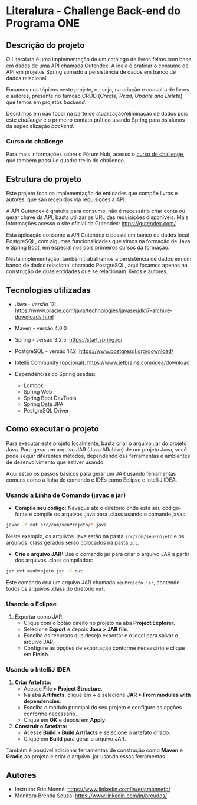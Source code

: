 # Literalura - Challenge Back-end do Programa ONE

## Descrição do projeto

O Literalura é uma implementação de um catálogo de livros feitos com base em dados de uma API chamada Gutendex. A ideia é praticar o consumo de API em projetos Spring somado a persistência de dados em banco de dados relacional.

Focamos nos tópicos neste projeto, ou seja, na criação e consulta de livros e autores, presente no famoso CRUD (*Create, Read, Update and Delete*) que temos em projetos *backend*. 

Decidimos em não focar na parte de atualização/eliminação de dados pois este *challenge* é o primeiro contato prático usando Spring para os alunos da especialização *backend*. 

### Curso do challenge

Para mais informações sobre o Fórum Hub, acesso o [curso do challenge](https://cursos.alura.com.br/course/spring-boot-challenge-literalura), que também possui o quadro trello do challenge.

## Estrutura do projeto

Este projeto foca na implementação de entidades que compõe livros e autores, que são recebidos via requisições a API.

A API Gutendex é gratuita para consumo, não é necessário criar conta ou gerar chave da API, basta utilizar as URL das requisições disponíveis. Mais informações acesso o site oficial da Gutendex: https://gutendex.com/

Esta aplicação consome a API Gutendex e possui um banco de dados local PostgreSQL, com algumas funcionalidades que vimos na formação de Java e Spring Boot, em especial nos dois primeiros cursos da formação.

Nesta implementação, também trabalhamos a persistência de dados em um banco de dados relacional chamado PostgreSQL, aqui focamos apenas na construção de duas entidades que se relacionam: livros e autores.

## Tecnologias utilizadas

- Java - versão 17: https://www.oracle.com/java/technologies/javase/jdk17-archive-downloads.html
- Maven - versão 4.0.0 
- Spring - versão 3.2.5: https://start.spring.io/
- PostgreSQL - versão 17.2: https://www.postgresql.org/download/
- Intellij Community (opcional): https://www.jetbrains.com/idea/download
- Dependências do Spring usadas:

  - Lombok
  - Spring Web
  - Spring Boot DevTools
  - Spring Data JPA
  - PostgreSQL Driver

## Como executar o projeto

Para executar este projeto localmente, basta criar o arquivo .jar do projeto Java. Para gerar um arquivo JAR (Java ARchive) de um projeto Java, você pode seguir diferentes métodos, dependendo das ferramentas e ambientes de desenvolvimento que estiver usando.

Aqui estão os passos básicos para gerar um JAR usando ferramentas comuns como a linha de comando e IDEs como Eclipse e IntelliJ IDEA.

### **Usando a Linha de Comando (javac e jar)**

- **Compile seu código:** Navegue até o diretório onde está seu código-fonte e compile os arquivos .java para .class usando o comando javac:

```bash
javac -d out src/com/seuProjeto/*.java
```

Neste exemplo, os arquivos .java estão na pasta `src/com/seuProjeto` e os arquivos .class gerados serão colocados na pasta `out`.

- **Crie o arquivo JAR:** Use o comando jar para criar o arquivo JAR a partir dos arquivos .class compilados:

```bash
jar cvf meuProjeto.jar -C out .
```

Este comando cria um arquivo JAR chamado `meuProjeto.jar`, contendo todos os arquivos .class do diretório `out`.

### **Usando o Eclipse**

1. Exportar como JAR:
   - Clique com o botão direito no projeto na aba **Project Explorer**.
   - Selecione **Export** e depois **Java > JAR file**.
   - Escolha os recursos que deseja exportar e o local para salvar o arquivo JAR.
   - Configure as opções de exportação conforme necessário e clique em **Finish**.

### **Usando o IntelliJ IDEA**

1. **Criar Artefato:**
   - Acesse **File > Project Structure**.
   - Na aba **Artifacts**, clique em **+** e selecione **JAR > From modules with dependencies**.
   - Escolha o módulo principal do seu projeto e configure as opções conforme necessário.
   - Clique em **OK** e depois em **Apply**.
2. **Construir o Artefato:**
   - Acesse **Build > Build Artifacts** e selecione o artefato criado.
   - Clique em **Build** para gerar o arquivo JAR.

Também é possível adicionar ferramentas de construção como **Maven** e **Gradle** ao projeto e criar o arquivo .jar usando essas ferramentas.

## Autores

- Instrutor Eric Monné: https://www.linkedin.com/in/ericmonnefo/
- Monitora Brenda Souza: https://www.linkedin.com/in/breudes/
